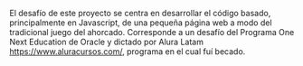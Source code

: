 El desafío de este proyecto se centra en desarrollar el código basado, principalmente en Javascript, de una pequeña página web a modo del tradicional juego del ahorcado. Corresponde a un desafío del Programa One Next Education de Oracle y dictado por Alura Latam https://www.aluracursos.com/, programa en el cual fuí becado.